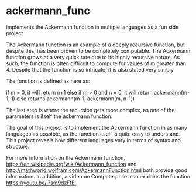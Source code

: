 # ackermann_func

Implements the Ackermann function in multiple languages as a fun side project

The Ackermann function is an example of a deeply recursive function, but despite this, has been proven to be completely computable. The Ackermann function grows at a very quick rate due to its highly recursive nature. As such, the function is often difficult to compute for values of m greater than 4. Despite that the function is so intricate, it is also stated very simply

The function is defined as here as:

if m = 0, it will return n+1
else if m > 0 and n = 0, it will return ackermann(m-1, 1)
else returns ackermann(m-1, ackermann(m, n-1))

The last step is where the recursion gets more complex, as one of the parameters is itself the ackermann function.

The goal of this project is to implement the Ackermann function in as many languages as possible, as the function itself is quite easy to understand. This project reveals how different languages vary in terms of syntax and structure. 

For more information on the Ackermann function, https://en.wikipedia.org/wiki/Ackermann_function and http://mathworld.wolfram.com/AckermannFunction.html both provide good information. In addition, a video on Computerphile also explains the function https://youtu.be/i7sm9dzFtEI.
